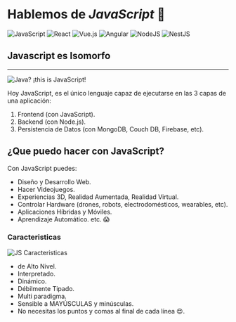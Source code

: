 # Hablemos de **_JavaScript_** :wave:

![JavaScript](https://img.shields.io/badge/javascript-%23323330.svg?style=for-the-badge&logo=javascript&logoColor=%23F7DF1E)
![React](https://img.shields.io/badge/react-%2320232a.svg?style=for-the-badge&logo=react&logoColor=%2361DAFB)
![Vue.js](https://img.shields.io/badge/vuejs-%2335495e.svg?style=for-the-badge&logo=vuedotjs&logoColor=%234FC08D)
![Angular](https://img.shields.io/badge/angular-%23DD0031.svg?style=for-the-badge&logo=angular&logoColor=white)
![NodeJS](https://img.shields.io/badge/node.js-6DA55F?style=for-the-badge&logo=node.js&logoColor=white)
![NestJS](https://img.shields.io/badge/nestjs-%23E0234E.svg?style=for-the-badge&logo=nestjs&logoColor=white)

## Javascript es Isomorfo

---

![Java? ¡this is JavaScript!](https://jonmircha.com/img/blog/this-is-javascript.jpg)

Hoy JavaScript, es el único lenguaje capaz de ejecutarse en las 3 capas de una aplicación:

1. Frontend (con JavaScript).
2. Backend (con Node.js).
3. Persistencia de Datos (con MongoDB, Couch DB, Firebase, etc).

## ¿Que puedo hacer con **JavaScript**?

Con JavaScript puedes:

- Diseño y Desarrollo Web.
- Hacer Videojuegos.
- Experiencias 3D, Realidad Aumentada, Realidad Virtual.
- Controlar Hardware (drones, robots, electrodomésticos, wearables, etc).
- Aplicaciones Híbridas y Móviles.
- Aprendizaje Automático.
  etc.
  :scream:

### **Caracteristicas**

![JS Caracteristicas](https://i.pinimg.com/originals/71/ee/32/71ee32577432648f9e45fbd63b2cf261.jpg)

- de Alto Nivel.
- Interpretado.
- Dinámico.
- Débilmente Tipado.
- Multi paradigma.
- Sensible a MAYÚSCULAS y minúsculas.
- No necesitas los puntos y comas al final de cada línea :heart_eyes:.
